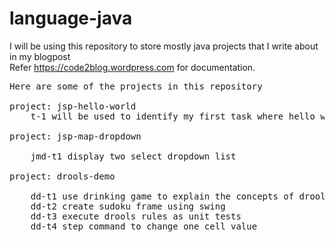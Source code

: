 # language-java
I will be using this repository to store mostly java projects that I write about in my blogpost <br /> 
Refer https://code2blog.wordpress.com for documentation. 

<pre>
Here are some of the projects in this repository

project: jsp-hello-world
	t-1 will be used to identify my first task where hello world has to be displayed on webpage using jsp

project: jsp-map-dropdown

	jmd-t1 display two select dropdown list

project: drools-demo
	
	dd-t1 use drinking game to explain the concepts of drools
	dd-t2 create sudoku frame using swing 
	dd-t3 execute drools rules as unit tests
	dd-t4 step command to change one cell value

</pre>